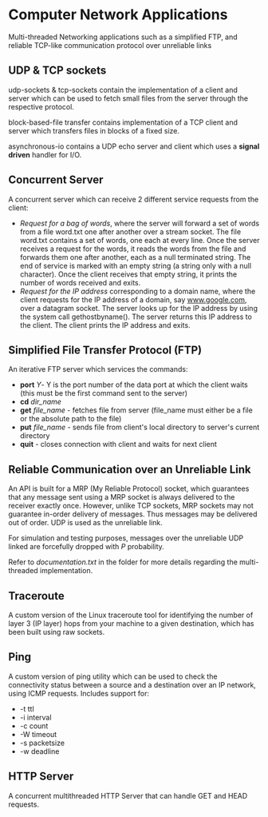 # Computer Network Applications
Multi-threaded Networking applications such as a simplified FTP, and reliable TCP-like communication protocol over unreliable links

## UDP & TCP sockets
udp-sockets & tcp-sockets contain the implementation of a client and server which can be used to fetch small files from the server through the respective protocol.

block-based-file transfer contains implementation of a TCP client and server which transfers files in blocks of a fixed size.

asynchronous-io contains a UDP echo server and client which uses a **signal driven** handler for I/O.

## Concurrent Server
A concurrent server which can receive 2 different service requests from the client:
* *Request for a bag of words*, where the server will forward a set of words from a file word.txt one after another over a stream socket. The file word.txt contains a set of words, one each at every line. Once the server receives a request for the words, it reads the words from the file and forwards them one after another, each as a null terminated string. The end of service is marked with an empty string (a string only with a null character). Once the client receives that empty string, it prints the number of words received and exits.
* *Request for the IP address* corresponding to a domain name, where the client requests for the IP address of a domain, say www.google.com, over a datagram socket. The server looks up for the IP address by using the system call gethostbyname(). The server returns this IP address to the client. The client prints the IP address and exits.

## Simplified File Transfer Protocol (FTP)
An iterative FTP server which services the commands:
* **port** *Y*- Y is the port number of the data port at which the client waits (this must be the first command sent to the server)
* **cd** *dir_name*
* **get** *file_name* - fetches file from server (file_name must either be a file or the absolute path to the file)
* **put** *file_name* - sends file from client's local directory to server's current directory
* **quit** - closes connection with client and waits for next client

## Reliable Communication over an Unreliable Link
An API is built for a MRP (My Reliable Protocol) socket, which guarantees that any message sent using a MRP socket is always delivered to the receiver exactly once. However, unlike TCP sockets, MRP sockets may not guarantee in-order delivery of messages. Thus messages may be delivered out of order. UDP is used as the unreliable link. 

For simulation and testing purposes, messages over the unreliable UDP linked are forcefully dropped with *P* probability.

Refer to *documentation.txt* in the folder for more details regarding the multi-threaded implementation.

## Traceroute
A custom version of the Linux traceroute tool for identifying the number of layer 3 (IP layer) hops from your machine to a given destination, which has been built using raw sockets.

## Ping
A custom version of ping utility which can be used to check the connectivity status between a source and a destination over an IP network, using ICMP requests. Includes support for:
* -t ttl
* -i interval
* -c count
* -W timeout
* -s packetsize
* -w deadline

## HTTP Server
A concurrent multithreaded HTTP Server that can handle GET and HEAD requests.

